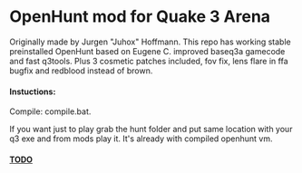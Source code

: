 OpenHunt mod for Quake 3 Arena
=================
Originally made by Jurgen "Juhox" Hoffmann.
This repo has working stable preinstalled OpenHunt 
based on Eugene C. improved baseq3a gamecode and fast q3tools.
Plus 3 cosmetic patches included, fov fix, lens flare in ffa bugfix and redblood instead of brown.

#### Instuctions:
Compile: compile.bat.

If you want just to play grab the hunt folder and put same location with your q3 exe and from mods play it. It's already with compiled openhunt vm.

#### [TODO](TODO.md)









